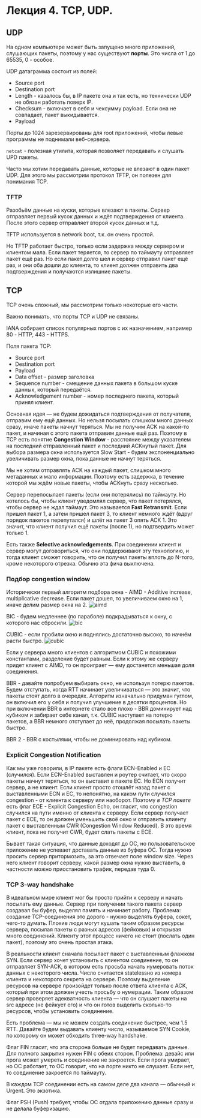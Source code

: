 # Лекция 4. TCP, UDP.

## UDP

На одном компьютере может быть запущено много приложений, слушающих пакеты, поэтому у нас существуют **порты**.
Это числа от 1 до 65535, 0 - особое.

UDP датаграмма состоит из полей:
- Source port
- Destination port
- Length - казалось бы, в IP пакете она и так есть, но технически UDP не обязан работать поверх IP.
- Checksum - включает в себя и чексумму payload. Если она не совпадает, пакет выкидывается.
- Payload

Порты до 1024 зарезервированы для root приложений, чтобы левые программы не поднимали веб-сервера.

`netcat` - полезная утилита, которая позволяет передавать и слушать UPD пакеты.

Часто мы хотим передавать данные, которые не влезают в один пакет UDP.
Для этого мы рассмотрим протокол TFTP, он полезен для понимания TCP.

### TFTP

Разобьём данные на куски, которые влезают в пакеты.
Сервер отправляет первый кусок данных и ждёт подтверждения от клиента.
После этого сервер отправляет второй кусок данных и т.д.

TFTP используется в network boot, т.к. он очень простой.

Но TFTP работает быстро, только если задержка между сервером и клиентом мала.
Если пакет теряется, то сервер по таймауту отправляет пакет ещё раз.
Но если пакет долго шел и сервер отправил пакет ещё раз, и они оба дошли до клиента, то клиент должен отправить два подтверждения и получаются излишние пакеты.

## TCP

TCP очень сложный, мы рассмотрим только некоторые его части.

Важно понимать, что порты TCP и UDP не связаны.

IANA собирает список популярных портов с их назначением, например 80 - HTTP, 443 - HTTPS.

Поля пакета TCP:
- Source port
- Destination port
- Payload
- Data offset - размер заголовка
- Sequence number - смещение данных пакета в большом куске данных, который передаётся.
- Acknowledgement number - номер последнего пакета, который принял клиент.

Основная идея — не будем дожидаться подтверждения от получателя, отправим ему ещё данных.
Но нельзя посылать слишком много данных сразу, иначе пакеты начнут теряться.
Мы не получим ACK на какой-то пакет, и начиная с этого пакета отправим данные ещё раз.
Поэтому в TCP есть понятие **Congestion Window** - расстояние между указателем на последний отправленный пакет и последний ACKнутый пакет.
Для выбора размера окна используется Slow Start - будем экспоненциально увеличивать размер окна, пока данные не начнут теряться.

Мы не хотим отправлять ACK на каждый пакет, слишком много метаданных и мало информации.
Поэтому есть задержка, в течение которой мы ждём новые пакеты, чтобы ACKнуть сразу несколько.

Сервер перепосылает пакеты (если они потерялись) по таймауту.
Но хотелось бы, чтобы клиент уведомлял сервер, что пакет потерялся, чтобы сервер не ждал таймаут.
Это называется **Fast Retransmit**.
Если пришел пакет 1, а затем пришел пакет 3, то клиент немного ждёт (вдруг порядок пакетов перепутался) и шлёт на пакет 3 опять ACK 1.
Это значит, что клиент получил ещё пакеты (после 1), но подтвердить может только 1.

Есть также **Selective acknowledgements**.
При соединении клиент и сервер могут договориться, что они поддерживают эту технологию, и тогда клиент сможет говорить, что он получил пакеты вплоть до N-того, кроме некоторого отрезка.
Обычно эта фича выключена.

### Подбор congestion window

Исторически первый алгоритм подбора окна - AIMD - Additive increase, multiplicative decrease.
Если пакет дошел, то увеличиваем окно на 1, иначе делим размер окна на 2.
![aimd](img/aimd.png)

BIC - будем медленнее (по параболе) подкрадываться к окну, с которого нас сбросили.
![bic](img/bic.png)

CUBIC - если пробили окно и поднялись достаточно высоко, то начнём расти быстро.
![cubic](img/cubic.png)

Если у сервера много клиентов с алгоритмом CUBIC и похожими константами, разделение будет равным.
Если к этому же серверу придет клиент с AIMD, то он проиграет — ему достанется меньшая доля соединения.

BBR - давайте попробуем выбирать окно, не используя потерю пакетов.
Будем отступать, когда RTT начинает увеличиваться — это значит, что пакеты стоят долго в очередях. 
Алгоритм изначально придуман гуглом, он включил его у себя и получил улучшение в десятки процентов.
Но при включении BBR в интернете стало все плохо - BBR доминирует над кубиком и забирает себе канал, т.к. CUBIC наступает на потерю пакетов, а BBR немного отступает до неё, продолжая посылать пакеты быстро.

BBR 2 - BBR с костылями, чтобы не доминировать над кубиком.

### Explicit Congestion Notification

Как мы уже говорили, в IP пакете есть флаги ECN-Enabled и EC (случился).
Если ECN-Enabled выставлен и роутер считает, что скоро пакеты начнут теряться, то он выставит в пакете EC.
Но ECN получит сервер, а не клиент.
Если клиент просто отошлёт назад пакет с выставленными ECN и EC, то непонятно, на каком пути случился congestion - от клиента к серверу или наоборот.
Поэтому _в TCP пакете_ есть флаг ECE - Explicit Congestion Echo, он гласит, что congestion случился на пути именно от клиента к серверу.
Если сервер получает пакет с ECE, то он должен уменьшить своё окно и отправить клиенту пакет с выставленным CWR (Congestion Window Reduced). 
В это время клиент, пока не получит CWR, будет слать пакеты с ECE.

Бывает такая ситуация, что данные доходят до ОС, но пользовательское приложение не успевает доставать данные из буфера ОС.
Тогда нужно просить сервер притормозить, за это отвечает поле window size.
Через него клиент говорит серверу, какой размер окна нужно выставить, в частности можно приостановить трафик, передав туда 0.

### TCP 3-way handshake

В идеальном мире клиент мог бы просто прийти к серверу и начать посылать ему данные.
Сервер при получении такого пакета сервер создавал бы буфер, выделял память и начинает работу.
Проблема: создание TCP-соединения это дорого - нужно выделять буфера, сокет, чего-то думать.
Плохие люди могут кушать таким образом ресурсы сервера, посылая пакеты с разных адресов (фейковых) и открывая много соединений.
Клиенту этот процесс ничего не стоит (послать один пакет), поэтому это очень простая атака.

В реальности клиент сначала посылает пакет с выставленным флажком SYN.
Если сервер хочет установить с клиентом соединение, то он отправляет SYN-ACK, в котором есть просьба начать нумеровать поток данных с некоторого числа.
Число считается statelessно из номера клиента и некоторого секрета на сервере.
Поэтому выделение ресурсов на сервере произойдет только после ответа клиента с ACK, который при этом должен учесть просьбу о нумерации.
Таким образом сервер проверяет адекватность клиента — что он слушает пакеты на src адресе (не фейкует его) и что он готов выделить сколько-то ресурсов, чтобы установить соединение.

Есть проблема — мы не можем создать соединение быстрее, чем 1.5 RTT.
Давайте будем выдавать клиенту число, называемое SYN Cookie, по которому он может обходить three-way handshake.

Флаг FIN гласит, что эта сторона больше не будет передавать данные.
Для полного закрытия нужен FIN с обеих сторон.
Проблема: девайс или прога может умереть и соединение не закроется. Если прога умирает, но ОС работает, то ОС говорит, что на порте никто не слушает. Если нет, то соединение закроется по таймауту.

В каждом TCP соединении есть на самом деле два канала — обычный и Urgent. Это экзотика.

Флаг PSH (Push) требует, чтобы ОС отдала приложению данные сразу и не делала буферизацию.